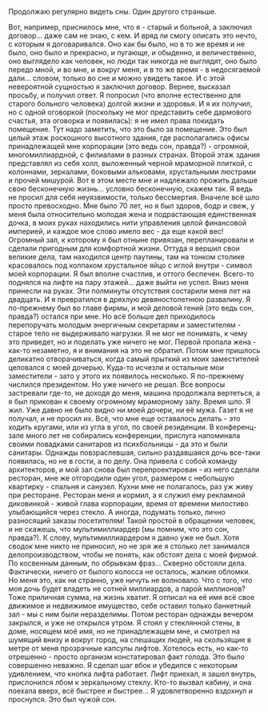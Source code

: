   Продолжаю регулярно видеть сны. Один другого страньше.

Вот, например, приснилось мне, что я - старый и больной, а заключил договор... даже сам не знаю, с кем. И вряд ли смогу описать это нечто, с которым я договаривался. Оно как бы было, но в то же время и не было, оно было и прекрасно, и пугающе, и обыденно, и величественно, оно выглядело как человек, но люди так никогда не выглядят, оно было передо мной, и во мне, и вокруг меня, и в то же время - в недосягаемой дали... словом, только во сне и можно увидеть такое.
И с этой невероятной сущностью я заключил договор. Вернее, высказал просьбу, и получил ответ. Я попросил (что вполне естественно для старого больного человека) долгой жизни и здоровья. И я их получил, но с одной оговоркой (поскольку не мог представить себе дармового счастья, эта оговорка и появилась): я не имел права покидать помещение.
Тут надо заметить, что это было за помещение. Это был целый этаж роскошного высотного здания, где располагались офисы принадлежащей мне корпорации (это ведь сон, правда?) - огромной, многомиллиардной, с филиалами в разных странах. Второй этаж здания представлял из себя холл, выложенный черной мраморной плиткой, с колоннами, зеркалами, боковыми альковами, хрустальными люстрами и прочей мишурой. Вот в этом месте мне и надлежало прожить дальше свою бесконечную жизнь... условно бесконечную, скажем так. Я ведь не просил для себя неуязвимости, только бессмертия.
Вначеле всё шло просто превосходно. Мне было 70 лет, но я был здоров, бодр и свеж, у меня была относительно молодая жена и подрастающая единственная дочка, в моих руках находились нити управления целой финансовой империей, и каждое мое слово имело вес - да еще какой вес! Огромный зал, к которому я был отныне привязан, перепланировали и сделали пригодным для комфортной жизни. Оттуда я вершил свои великие дела, там находился центр паутины, там на тонком столике красовалось под колпаком хрустальное яйцо с иглой внутри - символ моей корпорации.
Я был вполне счастлив, и оттого беспечен. Всего-то поднялся на лифте на пару этажей... даже выйти не успел. Вниз меня принесли на руках. Эти полминуты отсутствия состарили меня лет на двадцать. И я превратился в дряхлую девяностолетнюю развалину.
Я по-прежнему был во главе фирмы, и мой деловой гений (это ведь сон, правда?) остался при мне. Но всё больше дел приходилось перепоручать молодым энергичным секретарям и заместителям - старое тело не выдерживало нагрузки. Я не мог не понимать, к чему это приведет, но и поделать уже ничего не мог.
Первой пропала жена - как-то незаметно, я и внимания на это не обратил. Потом мне пришлось деликатно отворачиваться, когда самый прыткий из моих заместителей целовался с моей дочерью. Куда-то исчезли и остальные мои заместители - зато у этого их появилось несколько.
Я по-прежнему числился президентом. Но уже ничего не решал. Все вопросы застревали где-то, не доходя до меня, машина продолжала вертеться, а я был прикован к своему огромному мраморному залу.
Время шло. Я жил.
Уже давно не было видно ни моей дочери, ни её мужа. Газет я не получал, и не просил их. Всё, что мне еще оставалось делать - это ходить кругами, или из угла в угол, по своей резиденции. В конференц-зале много лет не собирались конференции, прислуга напоминала своими повадками санитаров из психбольницы - да это и были санитары.
Однажды повзраслевшая, сильно раздавшаяся дочь все-таки появилась, но не в гости, а по делу. Она привела с собой команду архитекторов, и мой зал снова был перепроектирован - из него сделали ресторан, мне же отгородили один угол, размером с небольшую квартирку - спальня и санузел. Кухни мне не полагалось, раз уж живу при ресторане. Ресторан меня и кормил, а я служил ему рекламной диковинкой - живой глава корпорации, время от времени милостиво улыбающийся через стекло. А иногда, подумать только, лично разносящий заказы посетителям! Такой простой в обращении человек, и не скажешь, что мультимиллиардер (мы помним, что это сон, правда?).
К слову, мультимиллиардером я давно уже не был. Хотя сводок мне никто не приносил, но не зря же я столько лет занимался делопроизводством, чтобы не понять, как обстоят дела с моей фирмой. По косвенным данным, по обрывкам фраз... Скверно обстояли дела. Фактически, ничего от былого колосса не осталось, жалкие обломки. Но меня это, как ни странно, уже ничуть не волновало. Что с того, что моя дочь будет владеть не сотней миллиардов, а парой миллионов? Тоже приличная сумма, на жизнь хватит. Я отписал на её имя всё свое движимое и недвижимое имущество, себе оставил только банкетный зал - мы с ним были неразделимы.
Потом ресторан однажды вечером закрылся, и уже не открылся утром. Я стоял у стеклянной стены, в доме, носящем моё имя, но не принадлежащем мне, и смотрел на шумящий внизу и вокруг город, на спешащих людей, на скользящие в метре от меня прозрачные капсулы лифтов. Хотелось есть, но как-то отрешенно - просто организм констатировал факт голода. Это было совершенно неважно.
Я сделал шаг вбок и убедился с некоторым удивлением, что кнопка лифта работает. Лифт приехал, я зашел внутрь, прислонился лбом к зеркальному стеклу. Кто-то вызвал кабину, и она поехала вверх, всё быстрее и быстрее...
Я удовлетворенно вздохнул и проснулся.
Это был чужой сон.      